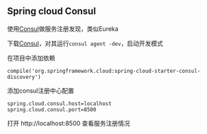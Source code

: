 ## Spring cloud Consul

使用[Consul](https://www.consul.io/)做服务注册发现，类似Eureka

下载[Consul](https://www.consul.io/)，对其运行`consul agent -dev`，启动开发模式

在项目中添加依赖
```groove
compile('org.springframework.cloud:spring-cloud-starter-consul-discovery')
```
添加consul注册中心配置
```
spring.cloud.consul.host=localhost
spring.cloud.consul.port=8500
```

打开 http://localhost:8500 查看服务注册情况

